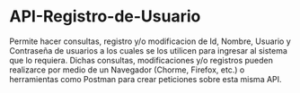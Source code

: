 # API-Registro-de-Usuario
Permite hacer consultas, registro y/o modificacion de Id, Nombre, Usuario y Contraseña de usuarios a los cuales se los utilicen para ingresar al sistema que lo requiera. 
Dichas consultas, modificaciones y/o registros pueden realizarce por medio de un Navegador (Chorme, Firefox, etc.) o herramientas como Postman para crear peticiones sobre esta misma API.

